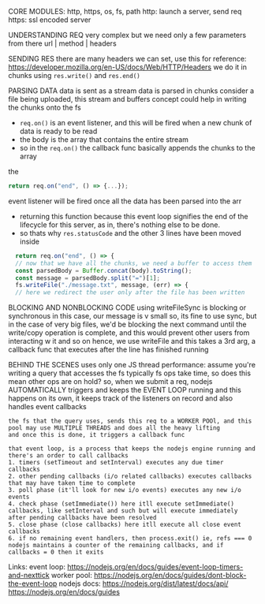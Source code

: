 CORE MODULES: http, https, os, fs, path
http: launch a server, send req
https: ssl encoded server

UNDERSTANDING REQ
very complex but we need only a few parameters from there
url | method | headers

SENDING RES
there are many headers we can set, use this for reference: https://developer.mozilla.org/en-US/docs/Web/HTTP/Headers
we do it in chunks
using `res.write()`
and `res.end()`

PARSING DATA
data is sent as a stream
data is parsed in chunks
consider a file being uploaded, this stream and buffers concept could help in writing the chunks onto the fs

- `req.on()` is an event listener, and this will be fired when a new chunk of data is ready to be read
- the body is the array that contains the entire stream
- so in the `req.on()` the callback func basically appends the chunks to the array

the

```js
return req.on("end", () => {...});
```

event listener will be fired once all the data has been parsed into the arr

- returning this function because this event loop signifies the end of the lifecycle for this server, as in, there's nothing else to be done.
- so thats why `res.statusCode` and the other 3 lines have been moved inside

```js
  return req.on("end", () => {
  // now that we have all the chunks, we need a buffer to access them
  const parsedBody = Buffer.concat(body).toString();
  const message = parsedBody.split("=")[1];
  fs.writeFile("./message.txt", message, (err) => {
  // here we redirect the user only after the file has been written
```

BLOCKING AND NONBLOCKING CODE
using writeFileSync is blocking or synchronous
in this case, our message is v small so, its fine to use sync, but in the case of very big files, we'd be blocking the next command until the write/copy operation is complete, and this would prevent other users from interacting w it and so on
hence, we use writeFile and this takes a 3rd arg, a callback func that executes after the line has finished running

BEHIND THE SCENES
uses only one JS thread
performance: assume you're writing a query that accesses the fs
typically fs ops take time, so does this mean other ops are on hold?
so, when we submit a req, nodejs AUTOMATICALLY triggers and keeps the EVENT LOOP running and this happens on its own, it keeps track of the listeners on record and also handles event callbacks

    the fs that the query uses, sends this req to a WORKER POOl, and this pool may use MULTIPLE THREADS and does all the heavy lifting
    and once this is done, it triggers a callback func

    that event loop, is a process that keeps the nodejs engine running and there's an order to call callbacks
    1. timers (setTimeout and setInterval) executes any due timer callbacks
    2. other pending callbacks (i/o related callbacks) executes callbacks that may have taken time to complete
    3. poll phase (it'll look for new i/o events) executes any new i/o events
    4. check phase (setImmediate()) here itll execute setImmediate() callbacks, like setInterval and such but will execute immediately after pending callbacks have been resolved
    5. close phase (close callbacks) here itll execute all close event callbacks
    6. if no remaining event handlers, then process.exit() ie, refs === 0
    nodejs maintains a counter of the remaining callbacks, and if callbacks = 0 then it exits

Links:
event loop: https://nodejs.org/en/docs/guides/event-loop-timers-and-nexttick
worker pool: https://nodejs.org/en/docs/guides/dont-block-the-event-loop
nodejs docs: https://nodejs.org/dist/latest/docs/api/
https://nodejs.org/en/docs/guides

